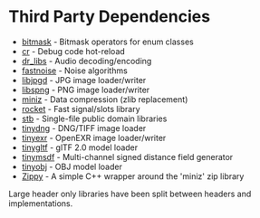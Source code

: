 # Third Party Dependencies
 * [bitmask](https://github.com/Dalzhim/ArticleEnumClass-v2) - Bitmask operators for enum classes
 * [cr](https://github.com/fungos/cr) - Debug code hot-reload
 * [dr_libs](https://github.com/mackron/dr_libs) - Audio decoding/encoding
 * [fastnoise](https://github.com/Auburns/FastNoise) - Noise algorithms
 * [libjpgd](https://github.com/richgel999/jpeg-compressor) - JPG image loader/writer 
 * [libspng](https://github.com/randy408/libspng) - PNG image loader/writer
 * [miniz](https://github.com/richgel999/miniz) - Data compression (zlib replacement)
 * [rocket](https://github.com/tripleslash/rocket) - Fast signal/slots library
 * [stb](https://github.com/nothings/stb) - Single-file public domain libraries
 * [tinydng](https://github.com/syoyo/tinydngloader) - DNG/TIFF image loader
 * [tinyexr](https://github.com/syoyo/tinyexr) - OpenEXR image loader/writer
 * [tinygltf](https://github.com/syoyo/tinygltf) - glTF 2.0 model loader
 * [tinymsdf](https://github.com/Chlumsky/msdfgen) - Multi-channel signed distance field generator
 * [tinyobj](https://github.com/syoyo/tinyobjloader) - OBJ model loader
 * [Zippy](https://github.com/troldal/Zippy) - A simple C++ wrapper around the 'miniz' zip library

Large header only libraries have been split between headers and implementations.
